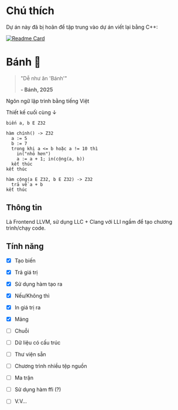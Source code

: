 # Chú thích
Dự án này đã bị hoãn để tập trung vào dự án viết lại bằng C++:

[![Readme Card](https://github-readme-stats.vercel.app/api/pin/?username=dev-bao&repo=bao)]([https://github.com/anuraghazra/github-readme-stats](https://github.com/dev-bao/bao))

# Bánh 🥖
> "Dễ như ăn 'Bánh'"
>
> **- Bánh, 2025**

Ngôn ngữ lập trình bằng tiếng Việt

Thiết kế cuối cùng ↓

```banh
biến a, b E Z32

hàm chính() -> Z32
  a := 5
  b := 7
  trong khi a <= b hoặc a != 10 thì
    in("nhỏ hơn")
    a := a + 1; in(cộng(a, b))
  kết thúc
kết thúc

hàm cộng(a E Z32, b E Z32) -> Z32
  trả về a + b
kết thúc
```

## Thông tin
Là Frontend LLVM, sử dụng LLC + Clang với LLI ngầm để tạo chương trình/chạy code.


## Tính năng

- [x] Tạo biến

- [x] Trả giá trị

- [x] Sử dụng hàm tạo ra

- [x] Nếu/Không thì

- [x] In giá trị ra

- [x] Mảng

- [ ] Chuỗi

- [ ] Dữ liệu có cấu trúc

- [ ] Thư viện sẵn

- [ ] Chương trình nhiều tệp nguồn

- [ ] Ma trận

- [ ] Sử dụng hàm ffi (?)

- [ ] V.V...
